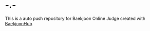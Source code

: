 # -.-
This is a auto push repository for Baekjoon Online Judge created with [BaekjoonHub](https://github.com/BaekjoonHub/BaekjoonHub).
